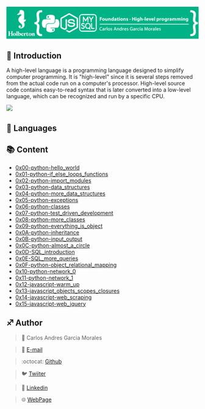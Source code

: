 ![](Top.png)

## :orange_book: Introduction

A high-level language is a programming language designed to simplify computer programming. It is "high-level" since it is several steps removed from the actual code run on a computer's processor. High-level source code contains easy-to-read syntax that is later converted into a low-level language, which can be recognized and run by a specific CPU.

![](https://www.bookbird.co.uk/files/PageImages/FlowDiagram2.png)

## :blue_book: Languages



## :books: Content

- [0x00-python-hello_world](0x00-python-hello_world/)
- [0x01-python-if_else_loops_functions](0x01-python-if_else_loops_functions/)
- [0x02-python-import_modules](0x02-python-import_modules/)
- [0x03-python-data_structures](0x03-python-data_structures/)
- [0x04-python-more_data_structures](0x04-python-more_data_structures/)
- [0x05-python-exceptions](0x05-python-exceptions/)
- [0x06-python-classes](0x06-python-classes/)
- [0x07-python-test_driven_development](0x07-python-test_driven_development/)
- [0x08-python-more_classes](0x08-python-more_classes/)
- [0x09-python-everything_is_object](0x09-python-everything_is_object/)
- [0x0A-python-inheritance](0x0A-python-inheritance/)
- [0x0B-python-input_output](0x0B-python-input_output/)
- [0x0C-python-almost_a_circle](0x0C-python-almost_a_circle/)
- [0x0D-SQL_introduction](0x0D-SQL_introduction/)
- [0x0E-SQL_more_queries](0x0E-SQL_more_queries/)
- [0x0F-python-object_relational_mapping](0x0F-python-object_relational_mapping/)
- [0x10-python-network_0](0x10-python-network_0/)
- [0x11-python-network_1](0x11-python-network_1/)
- [0x12-javascript-warm_up](0x12-javascript-warm_up/)
- [0x13-javascript_objects_scopes_closures](0x13-javascript_objects_scopes_closures/)
- [0x14-javascript-web_scraping](0x14-javascript-web_scraping/)
- [0x15-javascript-web_jquery](0x15-javascript-web_jquery/)


## :sagittarius: Author

> :man: Carlos Andres Garcia Morales

> :e-mail: [E-mail](agzsoftsi@gmail.com)

> :octocat: [Github](https://github.com/agzsoftsi)

> :bird: [Twiiter](https://twitter.com/karlgarmor)

> :blue_book: [Linkedin](https://twitter.com/karlgarmor)

> :globe_with_meridians: [WebPage](https://www.agzsoftsi.tech/)

